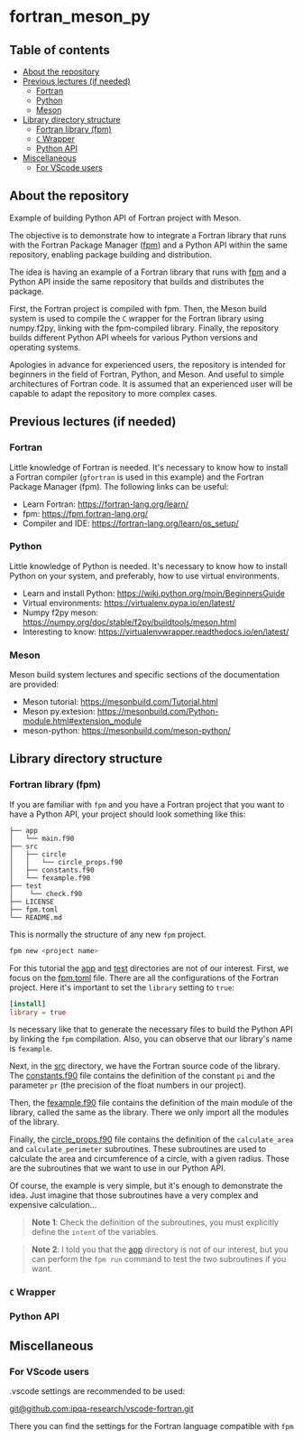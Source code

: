 # fortran_meson_py

## Table of contents
- [About the repository](#about-the-repository)
- [Previous lectures (if needed)](#previous-lectures-if-needed)
  - [Fortran](#fortran)
  - [Python](#python)
  - [Meson](#meson)
- [Library directory structure](#library-directory-structure)
  - [Fortran library (fpm)](#fortran-library-fpm)
  - [`C` Wrapper](#c-wrapper)
  - [Python API](#python-api)
- [Miscellaneous](#miscellaneous)
  - [For VScode users](#for-vscode-users)


## About the repository
Example of building Python API of Fortran project with Meson. 

The objective is to demonstrate how to integrate a Fortran library that runs
with the Fortran Package Manager ([fpm](https://github.com/fortran-lang/fpm))
and a Python API within the same repository, enabling package building and
distribution.

The idea is having an example of a Fortran library that runs with
[fpm](https://github.com/fortran-lang/fpm) and a Python API inside the same
repository that builds and distributes the package. 

First, the Fortran project is compiled with fpm. Then, the Meson build system
is used to compile the `C` wrapper for the Fortran library using numpy.f2py,
linking with the fpm-compiled library. Finally, the repository builds different
Python API wheels for various Python versions and operating systems.

Apologies in advance for experienced users, the repository is intended for
beginners in the field of Fortran, Python, and Meson. And useful to simple
architectures of Fortran code. It is assumed that an experienced user will be
capable to adapt the repository to more complex cases. 

## Previous lectures (if needed)
### Fortran
Little knowledge of Fortran is needed. It's necessary to know how to install a
Fortran compiler (`gfortran` is used in this example) and the Fortran Package
Manager (fpm). The following links can be useful:

- Learn Fortran: https://fortran-lang.org/learn/
- fpm: https://fpm.fortran-lang.org/
- Compiler and IDE: https://fortran-lang.org/learn/os_setup/


### Python
Little knowledge of Python is needed. It's necessary to know how to install
Python on your system, and preferably, how to use virtual environments.

- Learn and install Python: https://wiki.python.org/moin/BeginnersGuide
- Virtual environments: https://virtualenv.pypa.io/en/latest/
- Numpy f2py meson: https://numpy.org/doc/stable/f2py/buildtools/meson.html 
- Interesting to know: https://virtualenvwrapper.readthedocs.io/en/latest/


### Meson
Meson build system lectures and specific sections of the documentation are
provided:

- Meson tutorial: https://mesonbuild.com/Tutorial.html
- Meson py.extesion: https://mesonbuild.com/Python-module.html#extension_module
- meson-python: https://mesonbuild.com/meson-python/


## Library directory structure
### Fortran library (fpm)
If you are familiar with `fpm` and you have a Fortran project that you want to
have a Python API, your project should look something like this:

```
├── app
│   └── main.f90
├── src
│   ├── circle
│   │   └── circle_props.f90
│   ├── constants.f90
│   └── fexample.f90
├── test
│    └── check.f90
├── LICENSE
├── fpm.toml
└── README.md
```

This is normally the structure of any new `fpm` project.

```bash
fpm new <project name>
```

For this tutorial the [app](app) and [test](test) directories are not of our
interest. First, we focus on the [fpm.toml](fpm.toml) file. There are all the
configurations of the Fortran project. Here it's important to set the `library`
setting to `true`:

```toml
[install]
library = true
```

Is necessary like that to generate the necessary files to build the Python API
by linking the `fpm` compilation. Also, you can observe that our library's name
is `fexample`.

Next, in the [src](src) directory, we have the Fortran source code of the
library. The [constants.f90](src/constants.f90) file contains the definition of
the constant `pi` and the parameter `pr` (the precision of the float numbers in
our project).

Then, the [fexample.f90](src/fexample.f90) file contains the definition of the
main module of the library, called the same as the library. There we only
import all the modules of the library.

Finally, the [circle_props.f90](src/circle/circle_props.f90) file contains the
definition of the `calculate_area` and `calculate_perimeter` subroutines. These
subroutines are used to calculate the area and circumference of a circle, with
a given radius. Those are the subroutines that we want to use in our Python
API.

Of course, the example is very simple, but it's enough to demonstrate the idea.
Just imagine that those subroutines have a very complex and expensive
calculation...

> **Note 1**: Check the definition of the subroutines, you must explicitly
> define the `intent` of the variables.

> **Note 2**: I told you that the [app](app) directory is not of our interest,
> but you can perform the `fpm run` command to test the two subroutines if you
> want.

### `C` Wrapper


### Python API

## Miscellaneous
### For VScode users
.vscode settings are recommended to be used: 

[git@github.com:ipqa-research/vscode-fortran.git](git@github.com:ipqa-research/vscode-fortran.git)

There you can find the settings for the Fortran language compatible with `fpm`
